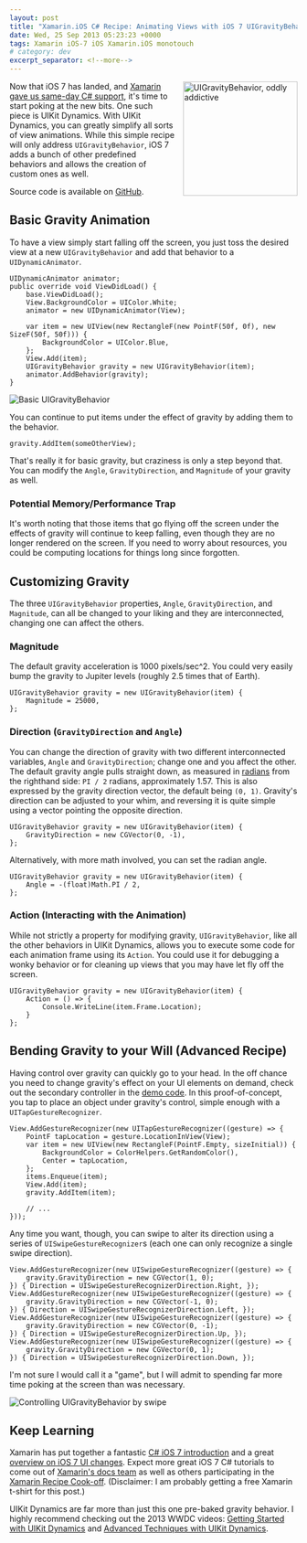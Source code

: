 ```yaml
---
layout: post
title: "Xamarin.iOS C# Recipe: Animating Views with iOS 7 UIGravityBehavior (UIKit Dynamics)"
date: Wed, 25 Sep 2013 05:23:23 +0000
tags: Xamarin iOS-7 iOS Xamarin.iOS monotouch
# category: dev
excerpt_separator: <!--more-->
---
```


<div style="float: right; padding-left: 15px;"><img style="width: 200px;" alt="UIGravityBehavior, oddly addictive" src="/wp-content/uploads/2013/09/ChangingUIGravityBehavior.gif"></div>

Now that iOS 7 has landed, and [Xamarin gave us same-day C# support](http://blog.xamarin.com/ios-7-and-xamarin-ready-when-you-are/), it's time to start poking at the new bits. One such piece is UIKit Dynamics. With UIKit Dynamics, you can greatly simplify all sorts of view animations. While this simple recipe will only address `UIGravityBehavior`, iOS 7 adds a bunch of other predefined behaviors and allows the creation of custom ones as well.

<!--more-->

Source code is available on [GitHub](https://github.com/patridge/UIGravityBehaviorRecipe).

## Basic Gravity Animation

To have a view simply start falling off the screen, you just toss the desired view at a new `UIGravityBehavior` and add that behavior to a `UIDynamicAnimator`.

    UIDynamicAnimator animator;
    public override void ViewDidLoad() {
        base.ViewDidLoad();
        View.BackgroundColor = UIColor.White;
        animator = new UIDynamicAnimator(View);

        var item = new UIView(new RectangleF(new PointF(50f, 0f), new SizeF(50f, 50f))) {
            BackgroundColor = UIColor.Blue,
        };
        View.Add(item);
        UIGravityBehavior gravity = new UIGravityBehavior(item);
        animator.AddBehavior(gravity);
    }

![Basic UIGravityBehavior](/wp-content/uploads/2013/09/BasicUIGravityBehavior.gif)

You can continue to put items under the effect of gravity by adding them to the behavior.

    gravity.AddItem(someOtherView);

That's really it for basic gravity, but craziness is only a step beyond that. You can modify the `Angle`, `GravityDirection`, and `Magnitude` of your gravity as well.

### Potential Memory/Performance Trap

It's worth noting that those items that go flying off the screen under the effects of gravity will continue to keep falling, even though they are no longer rendered on the screen. If you need to worry about resources, you could be computing locations for things long since forgotten.

## Customizing Gravity

The three `UIGravityBehavior` properties, `Angle`, `GravityDirection`, and `Magnitude`, can all be changed to your liking and they are interconnected, changing one can affect the others.

### Magnitude

The default gravity acceleration is 1000 pixels/sec^2. You could very easily bump the gravity to Jupiter levels (roughly 2.5 times that of Earth).

    UIGravityBehavior gravity = new UIGravityBehavior(item) {
        Magnitude = 25000,
    };

### Direction (`GravityDirection` and `Angle`)

You can change the direction of gravity with two different interconnected variables, `Angle` and `GravityDirection`; change one and you affect the other. The default gravity angle pulls straight down, as measured in [radians](http://en.wikipedia.org/wiki/Radians) from the righthand side: `PI / 2` radians, approximately 1.57. This is also expressed by the gravity direction vector, the default being `(0, 1)`. Gravity's direction can be adjusted to your whim, and reversing it is quite simple using a vector pointing the opposite direction.

    UIGravityBehavior gravity = new UIGravityBehavior(item) {
        GravityDirection = new CGVector(0, -1),
    };

Alternatively, with more math involved, you can set the radian angle. 

    UIGravityBehavior gravity = new UIGravityBehavior(item) {
        Angle = -(float)Math.PI / 2,
    };

### Action (Interacting with the Animation)

While not strictly a property for modifying gravity, `UIGravityBehavior`, like all the other behaviors in UIKit Dynamics, allows you to execute some code for each animation frame using its `Action`. You could use it for debugging a wonky behavior or for cleaning up views that you may have let fly off the screen.

    UIGravityBehavior gravity = new UIGravityBehavior(item) {
        Action = () => {
            Console.WriteLine(item.Frame.Location);
        }
    };

## Bending Gravity to your Will (Advanced Recipe)

Having control over gravity can quickly go to your head. In the off chance you need to change gravity's effect on your UI elements on demand, check out the secondary controller in the [demo code](https://github.com/patridge/UIGravityBehaviorRecipe/blob/master/UIGravityBehaviorRecipe/ChangingGravityViewController.cs). In this proof-of-concept, you tap to place an object under gravity's control, simple enough with a `UITapGestureRecognizer`.

    View.AddGestureRecognizer(new UITapGestureRecognizer((gesture) => {
        PointF tapLocation = gesture.LocationInView(View);
        var item = new UIView(new RectangleF(PointF.Empty, sizeInitial)) {
            BackgroundColor = ColorHelpers.GetRandomColor(),
            Center = tapLocation,
        };
        items.Enqueue(item);
        View.Add(item);
        gravity.AddItem(item);

        // ...
    }));

Any time you want, though, you can swipe to alter its direction using a series of `UISwipeGestureRecognizer`s (each one can only recognize a single swipe direction).

    View.AddGestureRecognizer(new UISwipeGestureRecognizer((gesture) => {
        gravity.GravityDirection = new CGVector(1, 0);
    }) { Direction = UISwipeGestureRecognizerDirection.Right, });
    View.AddGestureRecognizer(new UISwipeGestureRecognizer((gesture) => {
        gravity.GravityDirection = new CGVector(-1, 0);
    }) { Direction = UISwipeGestureRecognizerDirection.Left, });
    View.AddGestureRecognizer(new UISwipeGestureRecognizer((gesture) => {
        gravity.GravityDirection = new CGVector(0, -1);
    }) { Direction = UISwipeGestureRecognizerDirection.Up, });
    View.AddGestureRecognizer(new UISwipeGestureRecognizer((gesture) => {
        gravity.GravityDirection = new CGVector(0, 1);
    }) { Direction = UISwipeGestureRecognizerDirection.Down, });

I'm not sure I would call it a "game", but I will admit to spending far more time poking at the screen than was necessary.

![Controlling UIGravityBehavior by swipe](/wp-content/uploads/2013/09/ChangingUIGravityBehavior.gif)

## Keep Learning

Xamarin has put together a fantastic [C# iOS 7 introduction](http://docs.xamarin.com/guides/ios/platform_features/introduction_to_ios_7) and a great [overview on iOS 7 UI changes](http://docs.xamarin.com/guides/ios/platform_features/ios7_ui).  Expect more great iOS 7 C# tutorials to come out of [Xamarin's docs team](http://docs.xamarin.com/) as well as others participating in the [Xamarin Recipe Cook-off](http://blog.xamarin.com/xamarin-recipe-cook-off/). (Disclaimer: I am probably getting a free Xamarin t-shirt for this post.)

UIKit Dynamics are far more than just this one pre-baked gravity behavior. I highly recommend checking out the 2013 WWDC videos: [Getting Started with UIKit Dynamics](https://developer.apple.com/wwdc/videos/?id=206) and [Advanced Techniques with UIKit Dynamics](https://developer.apple.com/wwdc/videos/?id=221).
